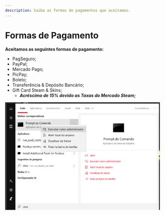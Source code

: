 ```yaml
---
description: Saiba as formas de pagamentos que aceitamos.
---
```


# Formas de Pagamento

**Aceitamos as seguintes formas de pagamento:**

* PagSeguro;
* PayPal;
* Mercado Pago;
* PicPay;
* Boleto;
* Transferência & Depósito Bancário;
* Gift Card Steam & Skins;
  * _**Acréscimo de 15% devido as Taxas do Mercado Steam;**_

![](../.gitbook/assets/image%20%284%29.png)

